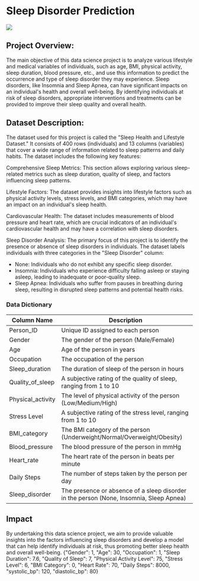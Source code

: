 # Sleep Disorder Prediction
![](https://images.onlymyhealth.com/imported/images/2021/December/20_Dec_2021/big_sleep.jpg)
## Project Overview:
The main objective of this data science project is to analyze various lifestyle and medical variables of individuals, such as age, BMI, physical activity, sleep duration, blood pressure, etc., and use this information to predict the occurrence and type of sleep disorder they may experience. Sleep disorders, like Insomnia and Sleep Apnea, can have significant impacts on an individual's health and overall well-being. By identifying individuals at risk of sleep disorders, appropriate interventions and treatments can be provided to improve their sleep quality and overall health.
## Dataset Description:
The dataset used for this project is called the "Sleep Health and Lifestyle Dataset." It consists of 400 rows (individuals) and 13 columns (variables) that cover a wide range of information related to sleep patterns and daily habits. The dataset includes the following key features:

Comprehensive Sleep Metrics:  This section allows exploring various sleep-related metrics such as sleep duration, quality of sleep, and factors influencing sleep patterns.

Lifestyle Factors:  The dataset provides insights into lifestyle factors such as physical activity levels, stress levels, and BMI categories, which may have an impact on an individual's sleep health.

Cardiovascular Health:  The dataset includes measurements of blood pressure and heart rate, which are crucial indicators of an individual's cardiovascular health and may have a correlation with sleep disorders.

Sleep Disorder Analysis:  The primary focus of this project is to identify the presence or absence of sleep disorders in individuals. The dataset labels individuals with three categories in the "Sleep Disorder" column:

- None: Individuals who do not exhibit any specific sleep disorder.
- Insomnia: Individuals who experience difficulty falling asleep or staying asleep, leading to inadequate or poor-quality sleep.
- Sleep Apnea: Individuals who suffer from pauses in breathing during sleep, resulting in disrupted sleep patterns and potential health risks.
### Data Dictionary
| Column Name | Description |
| --- | --- |
|Person_ID | Unique ID assigned to each person |
|Gender|The gender of the person (Male/Female)|
|Age | Age of the person in years |
|Occupation | The occupation of the person |
|Sleep_duration | The duration of sleep of the person in hours |
|Quality_of_sleep | A subjective rating of the quality of sleep, ranging from 1 to 10|
|Physical_activity | The level of physical activity of the person (Low/Medium/High) |
|Stress Level| A subjective rating of the stress level, ranging from 1 to 10 |
|BMI_category | The BMI category of the person (Underweight/Normal/Overweight/Obesity) |
|Blood_pressure | The blood pressure of the person in mmHg |
|Heart_rate | The heart rate of the person in beats per minute |
|Daily Steps | The number of steps taken by the person per day |
|Sleep_disorder | The presence or absence of a sleep disorder in the person (None, Insomnia, Sleep Apnea) |

## Impact
By undertaking this data science project, we aim to provide valuable insights into the factors influencing sleep disorders and develop a model that can help identify individuals at risk, thus promoting better sleep health and overall well-being.
{"Gender": 1,
 "Age": 30,
 "Occupation": 1,
 "Sleep Duration": 7.6,
 "Quality of Sleep": 7,
 "Physical Activity Level": 75,
 "Stress Level": 6,
 "BMI Category": 0,
 "Heart Rate": 70,
 "Daily Steps": 8000,
 "systolic_bp": 120,
 "diastolic_bp": 80}